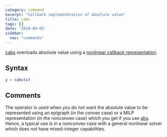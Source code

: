```yaml
---
category: command
excerpt: "Callback implemenbtation of absolute value"
title: cabs
tags: []
date: '2018-04-05'
sidebar:
  nav: "commands"
---
```


[cabs](/command/cabs) overloads absolute value using a [nonlinear callback representation](/tutorial/nonlinearoperatorscallback).

## Syntax

````matlab
y = cabs(x)
````

## Comments

The operator is used when you do not want the absolute value to be represented using an epigraph (in the convex case) or a MILP representation (in the nonconvex case) which you get if you use [abs](/command/abs). Hence, a typical use is in a nonconvex case with a general nonlinear solver which does not have mixed-integer capabilities.
